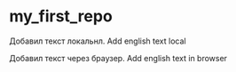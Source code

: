 # my_first_repo

Добавил текст локальнл. Add english text local

Добавил текст через браузер. Add english text in browser 

